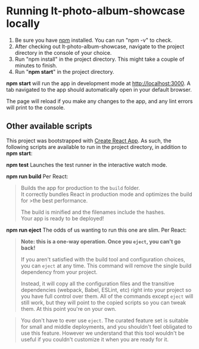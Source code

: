 # Running lt-photo-album-showcase locally

1. Be sure you have [npm](https://www.npmjs.com/package/npm) installed. You can run "npm -v" to check.
2. After checking out lt-photo-album-showcase, navigate to the project directory in the console of your choice.
3. Run "npm install" in the project directory. This might take a couple of minutes to finish.
4. Run "**npm start**" in the project directory.

**npm start** will run the app in development mode at [http://localhost:3000](http://localhost:3000). A tab navigated to the app should automatically open in your default browser.

The page will reload if you make any changes to the app, and any lint errors will print to the console.

## Other available scripts

This project was bootstrapped with [Create React App](https://github.com/facebook/create-react-app). As such, the following scripts are available to run in the project directory, in addition to **npm start**:

**npm test**
Launches the test runner in the interactive watch mode.

**npm run build**
Per React:

> Builds the app for production to the `build` folder.\
> It correctly bundles React in production mode and optimizes the build for >the best performance.
>
> The build is minified and the filenames include the hashes.\
> Your app is ready to be deployed!

**npm run eject**
The odds of us wanting to run this one are slim. Per React:

> **Note: this is a one-way operation. Once you `eject`, you can't go back!**
>
> If you aren't satisfied with the build tool and configuration choices, you can `eject` at any time. This command will remove the single build dependency from your project.
>
> Instead, it will copy all the configuration files and the transitive dependencies (webpack, Babel, ESLint, etc) right into your project so you have full control over them. All of the commands except `eject` will still work, but they will point to the copied scripts so you can tweak them. At this point you're on your own.

> You don't have to ever use `eject`. The curated feature set is suitable for small and middle deployments, and you shouldn't feel obligated to use this feature. However we understand that this tool wouldn't be useful if you couldn't customize it when you are ready for it.

